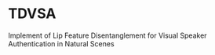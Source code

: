 # TDVSA
Implement of Lip Feature Disentanglement for Visual Speaker Authentication in Natural Scenes
